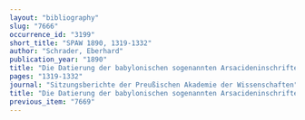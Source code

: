 ```yaml
---
layout: "bibliography"
slug: "7666"
occurrence_id: "3199"
short_title: "SPAW 1890, 1319-1332"
author: "Schrader, Eberhard"
publication_year: "1890"
title: "Die Datierung der babylonischen sogenannten Arsacideninschriften"
pages: "1319-1332"
journal: "Sitzungsberichte der Preußischen Akademie der Wissenschaften"
title: "Die Datierung der babylonischen sogenannten Arsacideninschriften"
previous_item: "7669"
---
```

